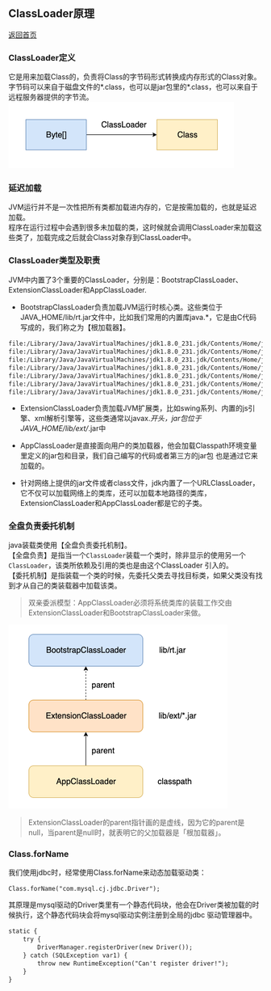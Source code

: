 ## ClassLoader原理
[返回首页](../index.md)

### ClassLoader定义
它是用来加载Class的，负责将Class的字节码形式转换成内存形式的Class对象。  
字节码可以来自于磁盘文件的*.class，也可以是jar包里的*.class，也可以来自于远程服务器提供的字节流。  
![ClassLoader作用](../../../resources/img/other/ClassLoader作用.png)

### 延迟加载
JVM运行并不是一次性把所有类都加载进内存的，它是按需加载的，也就是延迟加载。  
程序在运行过程中会遇到很多未加载的类，这时候就会调用ClassLoader来加载这些类了，加载完成之后就会Class对象存到ClassLoader中。  

### ClassLoader类型及职责
JVM中内置了3个重要的ClassLoader，分别是：BootstrapClassLoader、ExtensionClassLoader和AppClassLoader.  
- BootstrapClassLoader负责加载JVM运行时核心类。这些类位于JAVA_HOME/lib/rt.jar文件中，比如我们常用的内置库java.*，它是由C代码
写成的，我们称之为【根加载器】。    
```
file:/Library/Java/JavaVirtualMachines/jdk1.8.0_231.jdk/Contents/Home/jre/lib/resources.jar
file:/Library/Java/JavaVirtualMachines/jdk1.8.0_231.jdk/Contents/Home/jre/lib/rt.jar
file:/Library/Java/JavaVirtualMachines/jdk1.8.0_231.jdk/Contents/Home/jre/lib/sunrsasign.jar
file:/Library/Java/JavaVirtualMachines/jdk1.8.0_231.jdk/Contents/Home/jre/lib/jsse.jar
file:/Library/Java/JavaVirtualMachines/jdk1.8.0_231.jdk/Contents/Home/jre/lib/jce.jar
file:/Library/Java/JavaVirtualMachines/jdk1.8.0_231.jdk/Contents/Home/jre/lib/charsets.jar
file:/Library/Java/JavaVirtualMachines/jdk1.8.0_231.jdk/Contents/Home/jre/lib/jfr.jar
```
- ExtensionClassLoader负责加载JVM扩展类，比如swing系列、内置的js引擎、xml解析引擎等，这些类通常以javax.*开头，jar包位于
JAVA_HOME/lib/ext/*.jar中  
- AppClassLoader是直接面向用户的类加载器，他会加载Classpath环境变量里定义的jar包和目录，我们自己编写的代码或者第三方的jar包
也是通过它来加载的。  

- 针对网络上提供的jar文件或者class文件，jdk内置了一个URLClassLoader，它不仅可以加载网络上的类库，还可以加载本地路径的类库，
ExtensionClassLoader和AppClassLoader都是它的子类。  

### 全盘负责委托机制
java装载类使用【全盘负责委托机制】。  
【全盘负责】是指当一个`ClassLoader`装载一个类时，除非显示的使用另一个`ClassLoader`，该类所依赖及引用的类也是由这个ClassLoader
引入的。  
【委托机制】是指装载一个类的时候，先委托父类去寻找目标类，如果父类没有找到才从自己的类装载器中加载该类。  
> 双亲委派模型：AppClassLoader必须将系统类库的装载工作交由ExtensionClassLoader和BootstrapClassLoader来做。  

![双亲委派模型图](../../../resources/img/other/双亲委派模型.png)
> ExtensionClassLoader的parent指针画的是虚线，因为它的parent是null，当parent是null时，就表明它的父加载器是「根加载器」。  

### Class.forName
我们使用jdbc时，经常使用Class.forName来动态加载驱动类：  
```
Class.forName("com.mysql.cj.jdbc.Driver");
``` 
其原理是mysql驱动的Driver类里有一个静态代码块，他会在Driver类被加载的时候执行，这个静态代码块会将mysql驱动实例注册到全局的jdbc
驱动管理器中。  
```$xslt
static {
    try {
        DriverManager.registerDriver(new Driver());
    } catch (SQLException var1) {
        throw new RuntimeException("Can't register driver!");
    }
}
``` 

